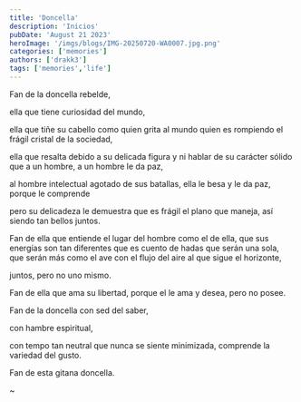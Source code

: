 ```yaml
---
title: 'Doncella'
description: 'Inicios'
pubDate: 'August 21 2023'
heroImage: '/imgs/blogs/IMG-20250720-WA0007.jpg.png'
categories: ['memories']
authors: ['drakk3']
tags: ['memories','life']
---
```

Fan de la doncella rebelde,

ella que tiene curiosidad del mundo, 

ella que tiñe su cabello como quien grita al mundo quien es rompiendo el frágil cristal de la sociedad,

ella que resalta debido a su delicada figura y ni hablar de su carácter sólido que a un hombre, a un hombre le da paz, 

al hombre intelectual agotado de sus batallas, ella le besa y le da paz, porque le comprende

pero su delicadeza le demuestra que es frágil el plano que maneja, así siendo tan bellos juntos.

Fan de ella que entiende el lugar del hombre como el de ella, que sus energías son tan diferentes que es cuento de hadas que serán una sola, que serán más como el ave con el flujo del aire al que sigue el horizonte,

juntos, pero no uno mismo.

Fan de ella que ama su libertad, porque el le ama y desea, pero no posee.

Fan de la doncella con sed del saber,

con hambre espiritual, 

con tempo tan neutral que nunca se siente minimizada, comprende la variedad del gusto.


Fan de esta gitana doncella.

~